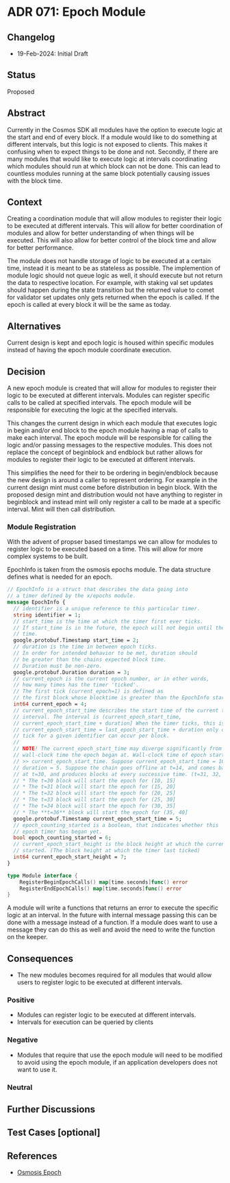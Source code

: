 # ADR 071: Epoch Module

## Changelog

* 19-Feb-2024: Initial Draft

## Status

Proposed

## Abstract

Currently in the Cosmos SDK all modules have the option to execute logic at the start and end of every block. If a module would like to do something at different intervals, but this logic is not exposed to clients. This makes it confusing when to expect things to be done and not. Secondly, if there are many modules that would like to execute logic at intervals coordinating which modules should run at which block can not be done. This can lead to countless modules running at the same block potentially causing issues with the block time.

## Context

Creating a coordination module that will allow modules to register their logic to be executed at different intervals. This will allow for better coordination of modules and allow for better understanding of when things will be executed. This will also allow for better control of the block time and allow for better performance.

The module does not handle storage of logic to be executed at a certain time, instead it is meant to be as stateless as possible. The implemention of module logic should not queue logic as well, it should execute but not return the data to respective location. For example, with staking val set updates should happen during the state transition but the returned value to comet for validator set updates only gets returned when the epoch is called. If the epoch is called at every block it will be the same as today. 

## Alternatives

Current design is kept and epoch logic is housed within specific modules instead of having the epoch module coordinate execution.

## Decision

A new epoch module is created that will allow for modules to register their logic to be executed at different intervals. Modules can register specific calls to be called at specified intervals. The epoch module will be responsible for executing the logic at the specified intervals.

This changes the current design in which each module that executes logic in begin and/or end block to the epoch module having a map of calls to make each interval. The epoch module will be responsible for calling the logic and/or passing messages to the respective modules. This does not replace the concept of beginblock and endblock but rather allows for modules to register their logic to be executed at different intervals.

This simplifies the need for their to be ordering in begin/endblock because the new design is around a caller to represent ordering. For example in the current design mint must come before distribution in begin block. With the proposed design mint and distribution would not have anything to register in beginblock and instead mint will only register a call to be made at a specific interval. Mint will then call distribution. 

### Module Registration

With the advent of propser based timestamps we can allow for modules to register logic to be executed based on a time. This will allow for more complex systems to be built.

EpochInfo is taken from the osmosis epochs module. The data structure defines what is needed for an epoch. 

```proto
// EpochInfo is a struct that describes the data going into
// a timer defined by the x/epochs module.
message EpochInfo {
  // identifier is a unique reference to this particular timer.
  string identifier = 1;
  // start_time is the time at which the timer first ever ticks.
  // If start_time is in the future, the epoch will not begin until the start
  // time.
  google.protobuf.Timestamp start_time = 2;
  // duration is the time in between epoch ticks.
  // In order for intended behavior to be met, duration should
  // be greater than the chains expected block time.
  // Duration must be non-zero.
  google.protobuf.Duration duration = 3;
  // current_epoch is the current epoch number, or in other words,
  // how many times has the timer 'ticked'.
  // The first tick (current_epoch=1) is defined as
  // the first block whose blocktime is greater than the EpochInfo start_time.
  int64 current_epoch = 4;
  // current_epoch_start_time describes the start time of the current timer
  // interval. The interval is (current_epoch_start_time,
  // current_epoch_start_time + duration] When the timer ticks, this is set to
  // current_epoch_start_time = last_epoch_start_time + duration only one timer
  // tick for a given identifier can occur per block.
  //
  // NOTE! The current_epoch_start_time may diverge significantly from the
  // wall-clock time the epoch began at. Wall-clock time of epoch start may be
  // >> current_epoch_start_time. Suppose current_epoch_start_time = 10,
  // duration = 5. Suppose the chain goes offline at t=14, and comes back online
  // at t=30, and produces blocks at every successive time. (t=31, 32, etc.)
  // * The t=30 block will start the epoch for (10, 15]
  // * The t=31 block will start the epoch for (15, 20]
  // * The t=32 block will start the epoch for (20, 25]
  // * The t=33 block will start the epoch for (25, 30]
  // * The t=34 block will start the epoch for (30, 35]
  // * The **t=36** block will start the epoch for (35, 40]
  google.protobuf.Timestamp current_epoch_start_time = 5;
  // epoch_counting_started is a boolean, that indicates whether this
  // epoch timer has began yet.
  bool epoch_counting_started = 6;
  // current_epoch_start_height is the block height at which the current epoch
  // started. (The block height at which the timer last ticked)
  int64 current_epoch_start_height = 7;
}
```

```go 
type Module interface {
    RegisterBeginEpochCalls() map[time.seconds]func() error
    RegisterEndEpochCalls() map[time.seconds]func() error
}
```

A module will write a functions that returns an error to execute the specific logic at an interval. In the future with internal message passing this can be done with a message instead of a function. If a module does want to use a message they can do this as well and avoid the need to write the function on the keeper. 

## Consequences

* The new modules becomes required for all modules that would allow users to register logic to be executed at different intervals.

### Positive

* Modules can register logic to be executed at different intervals.
* Intervals for execution can be queried by clients

### Negative

* Modules that require that use the epoch module will need to be modified to avoid using the epoch module, if an application developers does not want to use it. 

### Neutral

## Further Discussions

## Test Cases [optional]


## References

* [Osmosis Epoch](https://docs.osmosis.zone/osmosis-core/modules/epochs/)
